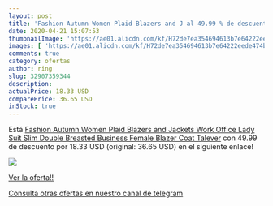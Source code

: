 ```yaml
---
layout: post
title: 'Fashion Autumn Women Plaid Blazers and J al 49.99 % de descuento'
date: 2020-04-21 15:07:53
thumbnailImage: 'https://ae01.alicdn.com/kf/H72de7ea354694613b7e64222eede474bm/Fashion-Autumn-Women-Plaid-Blazers-and-Jackets-Work-Office-Lady-Suit-Slim-Double-Breasted-Business-Female.jpg_350x350._SL200_.jpg'
images: [ 'https://ae01.alicdn.com/kf/H72de7ea354694613b7e64222eede474bm/Fashion-Autumn-Women-Plaid-Blazers-and-Jackets-Work-Office-Lady-Suit-Slim-Double-Breasted-Business-Female.jpg_350x350._SL200_.jpg' ]
comments: true
category: ofertas
author: ring
slug: 32907359344
description:
actualPrice: 18.33 USD
comparePrice: 36.65 USD
inStock: true
---
```


Está [Fashion Autumn Women Plaid Blazers and Jackets Work Office Lady Suit Slim Double Breasted Business Female Blazer Coat Talever](https://www.amazon.com/dp/32907359344/?tag=redken08-20) con 49.99 de descuento por 18.33 USD (original: 36.65 USD) en el siguiente enlace!

[![](https://ae01.alicdn.com/kf/H72de7ea354694613b7e64222eede474bm/Fashion-Autumn-Women-Plaid-Blazers-and-Jackets-Work-Office-Lady-Suit-Slim-Double-Breasted-Business-Female.jpg_350x350._SL200_.jpg)](https://www.amazon.com/dp/32907359344/?tag=redken08-20)

[Ver la oferta!!](https://www.amazon.com/dp/32907359344/?tag=redken08-20)

[Consulta otras ofertas en nuestro canal de telegram](https://t.me/s/ofertas25)
